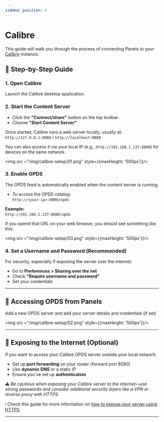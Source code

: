 ```yaml
---
sidebar_position: 4
---
```


# Calibre

This guide will walk you through the process of connecting Panels to your [Calibre](https://calibre-ebook.com/) instance.

## 📝 Step-by-Step Guide

### 1. **Open Calibre**
Launch the Calibre desktop application.

### 2. **Start the Content Server**

- Click the **"Connect/share"** button on the top toolbar.
- Choose **"Start Content Server"**.

Once started, Calibre runs a web server locally, usually at:  
`http://127.0.0.1:8080` / `http://localhost:8080`

You can also access it via your local IP (e.g., `http://192.168.1.137:8080`) for devices on the same network.

<img src ="/img/calibre-setup/01.png" style={{maxHeight: '500px'}}/>

### 3. **Enable OPDS**

The OPDS feed is automatically enabled when the content server is running.

- To access the OPDS catalog:  
  `http://<your-ip>:8080/opds`

**Example:**  
`http://192.168.1.137:8080/opds`

If you opend that URL on your web browser, you should see something like this: 

<img src ="/img/calibre-setup/03.png" style={{maxHeight: '500px'}}/>

### 4. **Set a Username and Password (Recommended)**

For security, especially if exposing the server over the internet:

- Go to **Preferences > Sharing over the net**
- Check **"Require username and password"**
- Set your credentials

---

## 📱 Accessing OPDS from Panels

Add a new OPDS server and add your server details and credentials (if set)

<img src ="/img/calibre-setup/02.png" style={{maxHeight: '500px'}}/>


---

## 🔐 Exposing to the Internet (Optional)

If you want to access your Calibre OPDS server outside your local network:

- Set up **port forwarding** on your router (forward port 8080)
- Use **dynamic DNS** or a static IP
- Ensure you’ve set up **authentication**

⚠️ *Be cautious when exposing your Calibre server to the internet—use strong passwords and consider additional security layers like a VPN or reverse proxy with HTTPS.*

ℹ️ Check this guide for more information on [how to expose your server using HTTPS](/opds/https).

---